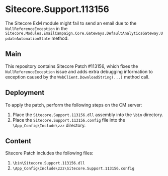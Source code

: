 # Sitecore.Support.113156

The Sitecore ExM module might fail to send an email due to the `NullReferenceException` in the `Sitecore.Modules.EmailCampaign.Core.Gateways.DefaultAnalyticsGateway.UpdateAutomationState` method.

## Main

This repository contains Sitecore Patch #113156, which fixes the `NullReferenceException` issue and adds extra debugging information to exception caused by the `WebClient.DownloadString(...)` method call.

## Deployment

To apply the patch, perform the following steps on the CM server:

1. Place the `Sitecore.Support.113156.dll` assembly into the `\bin` directory.
2. Place the `Sitecore.Support.113156.config` file into the `\App_Config\Include\zzz` directory.

## Content 

Sitecore Patch includes the following files:

1. `\bin\Sitecore.Support.113156.dll`
2. `\App_Config\Include\zzz\Sitecore.Support.113156.config`
